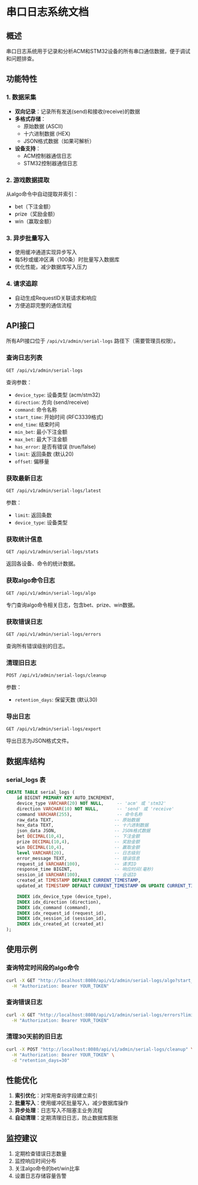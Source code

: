# 串口日志系统文档

## 概述

串口日志系统用于记录和分析ACM和STM32设备的所有串口通信数据，便于调试和问题排查。

## 功能特性

### 1. 数据采集
- **双向记录**：记录所有发送(send)和接收(receive)的数据
- **多格式存储**：
  - 原始数据 (ASCII)
  - 十六进制数据 (HEX)
  - JSON格式数据（如果可解析）
- **设备支持**：
  - ACM控制器通信日志
  - STM32控制器通信日志

### 2. 游戏数据提取
从algo命令中自动提取并索引：
- bet（下注金额）
- prize（奖励金额）
- win（赢取金额）

### 3. 异步批量写入
- 使用缓冲通道实现异步写入
- 每5秒或缓冲区满（100条）时批量写入数据库
- 优化性能，减少数据库写入压力

### 4. 请求追踪
- 自动生成RequestID关联请求和响应
- 方便追踪完整的通信流程

## API接口

所有API接口位于 `/api/v1/admin/serial-logs` 路径下（需要管理员权限）。

### 查询日志列表
```
GET /api/v1/admin/serial-logs
```

查询参数：
- `device_type`: 设备类型 (acm/stm32)
- `direction`: 方向 (send/receive)
- `command`: 命令名称
- `start_time`: 开始时间 (RFC3339格式)
- `end_time`: 结束时间
- `min_bet`: 最小下注金额
- `max_bet`: 最大下注金额
- `has_error`: 是否有错误 (true/false)
- `limit`: 返回条数 (默认20)
- `offset`: 偏移量

### 获取最新日志
```
GET /api/v1/admin/serial-logs/latest
```

参数：
- `limit`: 返回条数
- `device_type`: 设备类型

### 获取统计信息
```
GET /api/v1/admin/serial-logs/stats
```

返回各设备、命令的统计数据。

### 获取algo命令日志
```
GET /api/v1/admin/serial-logs/algo
```

专门查询algo命令相关日志，包含bet、prize、win数据。

### 获取错误日志
```
GET /api/v1/admin/serial-logs/errors
```

查询所有错误级别的日志。

### 清理旧日志
```
POST /api/v1/admin/serial-logs/cleanup
```

参数：
- `retention_days`: 保留天数 (默认30)

### 导出日志
```
GET /api/v1/admin/serial-logs/export
```

导出日志为JSON格式文件。

## 数据库结构

### serial_logs 表
```sql
CREATE TABLE serial_logs (
    id BIGINT PRIMARY KEY AUTO_INCREMENT,
    device_type VARCHAR(20) NOT NULL,     -- 'acm' 或 'stm32'
    direction VARCHAR(10) NOT NULL,       -- 'send' 或 'receive'
    command VARCHAR(255),                 -- 命令名称
    raw_data TEXT,                       -- 原始数据
    hex_data TEXT,                       -- 十六进制数据
    json_data JSON,                      -- JSON格式数据
    bet DECIMAL(10,4),                   -- 下注金额
    prize DECIMAL(10,4),                 -- 奖励金额
    win DECIMAL(10,4),                   -- 赢取金额
    level VARCHAR(20),                   -- 日志级别
    error_message TEXT,                  -- 错误信息
    request_id VARCHAR(100),             -- 请求ID
    response_time BIGINT,                -- 响应时间(毫秒)
    session_id VARCHAR(100),             -- 会话ID
    created_at TIMESTAMP DEFAULT CURRENT_TIMESTAMP,
    updated_at TIMESTAMP DEFAULT CURRENT_TIMESTAMP ON UPDATE CURRENT_TIMESTAMP,

    INDEX idx_device_type (device_type),
    INDEX idx_direction (direction),
    INDEX idx_command (command),
    INDEX idx_request_id (request_id),
    INDEX idx_session_id (session_id),
    INDEX idx_created_at (created_at)
);
```

## 使用示例

### 查询特定时间段的algo命令
```bash
curl -X GET "http://localhost:8080/api/v1/admin/serial-logs/algo?start_time=2024-01-01T00:00:00Z&limit=100" \
  -H "Authorization: Bearer YOUR_TOKEN"
```

### 查询错误日志
```bash
curl -X GET "http://localhost:8080/api/v1/admin/serial-logs/errors?limit=50" \
  -H "Authorization: Bearer YOUR_TOKEN"
```

### 清理30天前的旧日志
```bash
curl -X POST "http://localhost:8080/api/v1/admin/serial-logs/cleanup" \
  -H "Authorization: Bearer YOUR_TOKEN" \
  -d "retention_days=30"
```

## 性能优化

1. **索引优化**：对常用查询字段建立索引
2. **批量写入**：使用缓冲区批量写入，减少数据库操作
3. **异步处理**：日志写入不阻塞主业务流程
4. **自动清理**：定期清理旧日志，防止数据库膨胀

## 监控建议

1. 定期检查错误日志数量
2. 监控响应时间分布
3. 关注algo命令的bet/win比率
4. 设置日志存储容量告警